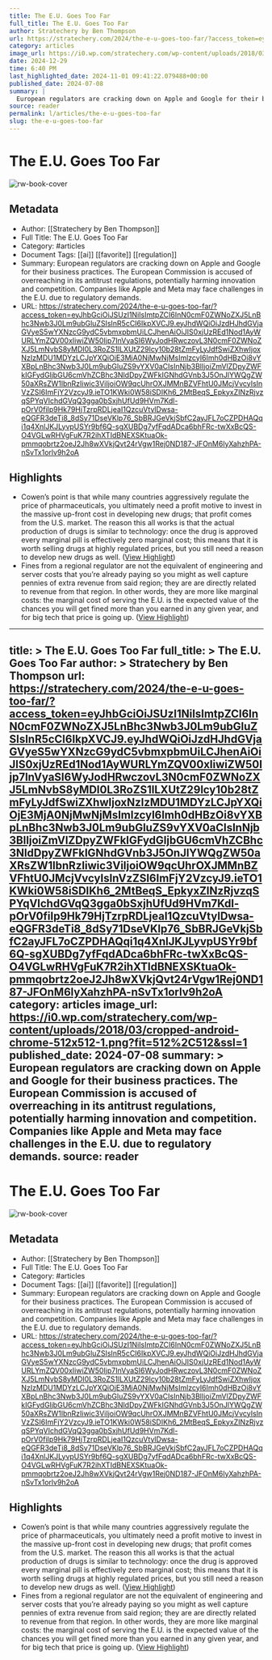 ```yaml
---
title: The E.U. Goes Too Far
full_title: The E.U. Goes Too Far
author: Stratechery by Ben Thompson
url: https://stratechery.com/2024/the-e-u-goes-too-far/?access_token=eyJhbGciOiJSUzI1NiIsImtpZCI6InN0cmF0ZWNoZXJ5LnBhc3Nwb3J0Lm9ubGluZSIsInR5cCI6IkpXVCJ9.eyJhdWQiOiJzdHJhdGVjaGVyeS5wYXNzcG9ydC5vbmxpbmUiLCJhenAiOiJIS0xjUzREd1Nod1AyWURLYmZQV00xIiwiZW50Ijp7InVyaSI6WyJodHRwczovL3N0cmF0ZWNoZXJ5LmNvbS8yMDI0L3RoZS1lLXUtZ29lcy10b28tZmFyLyJdfSwiZXhwIjoxNzIzMDU1MDYzLCJpYXQiOjE3MjA0NjMwNjMsImlzcyI6Imh0dHBzOi8vYXBpLnBhc3Nwb3J0Lm9ubGluZS9vYXV0aCIsInNjb3BlIjoiZmVlZDpyZWFkIGFydGljbGU6cmVhZCBhc3NldDpyZWFkIGNhdGVnb3J5OnJlYWQgZW50aXRsZW1lbnRzIiwic3ViIjoiOW9qcUhrOXJMMnBZVFhtU0JMcjVvcyIsInVzZSI6ImFjY2VzcyJ9.ieTO1KWki0W58iSDIKh6_2MtBeqS_EpkyxZINzRjvzqSPYqVIchdGVqQ3gga0bSxjhUfUd9HVm7Kdl-pOrV0fiIp9Hk79HjTzrpRDLjeaI1QzcuVtylDwsa-eQGFR3deTi8_8dSy71DseVKlp76_SbBRJGeVkjSbfC2ayJFL7oCZPDHAQqi1q4XnlJKJLyvpUSYr9bf6Q-sgXUBDg7yfFqdADca6bhFRc-twXxBcQS-O4VGLwRHVgFuK7R2ihXTIdBNEXSKtuaOk-pmmqobrtz2oeJ2Jh8wXVkjQvt24rVgw1Rej0ND187-JFOnM6lyXahzhPA-nSvTx1orlv9h2oA
category: articles
image_url: https://i0.wp.com/stratechery.com/wp-content/uploads/2018/03/cropped-android-chrome-512x512-1.png?fit=512%2C512&ssl=1
date: 2024-12-29
time: 6:40 PM
last_highlighted_date: 2024-11-01 09:41:22.079488+00:00
published_date: 2024-07-08
summary: |
  European regulators are cracking down on Apple and Google for their business practices. The European Commission is accused of overreaching in its antitrust regulations, potentially harming innovation and competition. Companies like Apple and Meta may face challenges in the E.U. due to regulatory demands.
source: reader
permalink: l/articles/the-e-u-goes-too-far
slug: the-e-u-goes-too-far
---
```

# The E.U. Goes Too Far

![rw-book-cover](https://i0.wp.com/stratechery.com/wp-content/uploads/2018/03/cropped-android-chrome-512x512-1.png?fit=512%2C512&ssl=1)

## Metadata
- Author: [[Stratechery by Ben Thompson]]
- Full Title: The E.U. Goes Too Far
- Category: #articles
- Document Tags: [[ai]] [[favorite]] [[regulation]] 
- Summary: European regulators are cracking down on Apple and Google for their business practices. The European Commission is accused of overreaching in its antitrust regulations, potentially harming innovation and competition. Companies like Apple and Meta may face challenges in the E.U. due to regulatory demands.
- URL: https://stratechery.com/2024/the-e-u-goes-too-far/?access_token=eyJhbGciOiJSUzI1NiIsImtpZCI6InN0cmF0ZWNoZXJ5LnBhc3Nwb3J0Lm9ubGluZSIsInR5cCI6IkpXVCJ9.eyJhdWQiOiJzdHJhdGVjaGVyeS5wYXNzcG9ydC5vbmxpbmUiLCJhenAiOiJIS0xjUzREd1Nod1AyWURLYmZQV00xIiwiZW50Ijp7InVyaSI6WyJodHRwczovL3N0cmF0ZWNoZXJ5LmNvbS8yMDI0L3RoZS1lLXUtZ29lcy10b28tZmFyLyJdfSwiZXhwIjoxNzIzMDU1MDYzLCJpYXQiOjE3MjA0NjMwNjMsImlzcyI6Imh0dHBzOi8vYXBpLnBhc3Nwb3J0Lm9ubGluZS9vYXV0aCIsInNjb3BlIjoiZmVlZDpyZWFkIGFydGljbGU6cmVhZCBhc3NldDpyZWFkIGNhdGVnb3J5OnJlYWQgZW50aXRsZW1lbnRzIiwic3ViIjoiOW9qcUhrOXJMMnBZVFhtU0JMcjVvcyIsInVzZSI6ImFjY2VzcyJ9.ieTO1KWki0W58iSDIKh6_2MtBeqS_EpkyxZINzRjvzqSPYqVIchdGVqQ3gga0bSxjhUfUd9HVm7Kdl-pOrV0fiIp9Hk79HjTzrpRDLjeaI1QzcuVtylDwsa-eQGFR3deTi8_8dSy71DseVKlp76_SbBRJGeVkjSbfC2ayJFL7oCZPDHAQqi1q4XnlJKJLyvpUSYr9bf6Q-sgXUBDg7yfFqdADca6bhFRc-twXxBcQS-O4VGLwRHVgFuK7R2ihXTIdBNEXSKtuaOk-pmmqobrtz2oeJ2Jh8wXVkjQvt24rVgw1Rej0ND187-JFOnM6lyXahzhPA-nSvTx1orlv9h2oA

## Highlights
- Cowen’s point is that while many countries aggressively regulate the price of pharmaceuticals, you ultimately need a profit motive to invest in the massive up-front cost in developing new drugs; that profit comes from the U.S. market. The reason this all works is that the actual production of drugs is similar to technology: once the drug is approved every marginal pill is effectively zero marginal cost; this means that it is worth selling drugs at highly regulated prices, but you still need a reason to develop new drugs as well. ([View Highlight](https://read.readwise.io/read/01jbkhjc524qfy4hg6y29nngrv))
- Fines from a regional regulator are not the equivalent of engineering and server costs that you’re already paying so you might as well capture pennies of extra revenue from said region; they are are directly related to revenue from that region. In other words, they are more like marginal costs: the marginal cost of serving the E.U. is the expected value of the chances you will get fined more than you earned in any given year, and for big tech that price is going up. ([View Highlight](https://read.readwise.io/read/01jbkhkm17dsq4btd50kmk01t9))


---
title: >
  The E.U. Goes Too Far
full_title: >
  The E.U. Goes Too Far
author: >
  Stratechery by Ben Thompson
url: https://stratechery.com/2024/the-e-u-goes-too-far/?access_token=eyJhbGciOiJSUzI1NiIsImtpZCI6InN0cmF0ZWNoZXJ5LnBhc3Nwb3J0Lm9ubGluZSIsInR5cCI6IkpXVCJ9.eyJhdWQiOiJzdHJhdGVjaGVyeS5wYXNzcG9ydC5vbmxpbmUiLCJhenAiOiJIS0xjUzREd1Nod1AyWURLYmZQV00xIiwiZW50Ijp7InVyaSI6WyJodHRwczovL3N0cmF0ZWNoZXJ5LmNvbS8yMDI0L3RoZS1lLXUtZ29lcy10b28tZmFyLyJdfSwiZXhwIjoxNzIzMDU1MDYzLCJpYXQiOjE3MjA0NjMwNjMsImlzcyI6Imh0dHBzOi8vYXBpLnBhc3Nwb3J0Lm9ubGluZS9vYXV0aCIsInNjb3BlIjoiZmVlZDpyZWFkIGFydGljbGU6cmVhZCBhc3NldDpyZWFkIGNhdGVnb3J5OnJlYWQgZW50aXRsZW1lbnRzIiwic3ViIjoiOW9qcUhrOXJMMnBZVFhtU0JMcjVvcyIsInVzZSI6ImFjY2VzcyJ9.ieTO1KWki0W58iSDIKh6_2MtBeqS_EpkyxZINzRjvzqSPYqVIchdGVqQ3gga0bSxjhUfUd9HVm7Kdl-pOrV0fiIp9Hk79HjTzrpRDLjeaI1QzcuVtylDwsa-eQGFR3deTi8_8dSy71DseVKlp76_SbBRJGeVkjSbfC2ayJFL7oCZPDHAQqi1q4XnlJKJLyvpUSYr9bf6Q-sgXUBDg7yfFqdADca6bhFRc-twXxBcQS-O4VGLwRHVgFuK7R2ihXTIdBNEXSKtuaOk-pmmqobrtz2oeJ2Jh8wXVkjQvt24rVgw1Rej0ND187-JFOnM6lyXahzhPA-nSvTx1orlv9h2oA
category: articles
image_url: https://i0.wp.com/stratechery.com/wp-content/uploads/2018/03/cropped-android-chrome-512x512-1.png?fit=512%2C512&ssl=1
published_date: 2024-07-08
summary: >
  European regulators are cracking down on Apple and Google for their business practices. The European Commission is accused of overreaching in its antitrust regulations, potentially harming innovation and competition. Companies like Apple and Meta may face challenges in the E.U. due to regulatory demands.
source: reader
---
# The E.U. Goes Too Far

![rw-book-cover](https://i0.wp.com/stratechery.com/wp-content/uploads/2018/03/cropped-android-chrome-512x512-1.png?fit=512%2C512&ssl=1)

## Metadata
- Author: [[Stratechery by Ben Thompson]]
- Full Title: The E.U. Goes Too Far
- Category: #articles
- Document Tags: [[ai]] [[favorite]] [[regulation]] 
- Summary: European regulators are cracking down on Apple and Google for their business practices. The European Commission is accused of overreaching in its antitrust regulations, potentially harming innovation and competition. Companies like Apple and Meta may face challenges in the E.U. due to regulatory demands.
- URL: https://stratechery.com/2024/the-e-u-goes-too-far/?access_token=eyJhbGciOiJSUzI1NiIsImtpZCI6InN0cmF0ZWNoZXJ5LnBhc3Nwb3J0Lm9ubGluZSIsInR5cCI6IkpXVCJ9.eyJhdWQiOiJzdHJhdGVjaGVyeS5wYXNzcG9ydC5vbmxpbmUiLCJhenAiOiJIS0xjUzREd1Nod1AyWURLYmZQV00xIiwiZW50Ijp7InVyaSI6WyJodHRwczovL3N0cmF0ZWNoZXJ5LmNvbS8yMDI0L3RoZS1lLXUtZ29lcy10b28tZmFyLyJdfSwiZXhwIjoxNzIzMDU1MDYzLCJpYXQiOjE3MjA0NjMwNjMsImlzcyI6Imh0dHBzOi8vYXBpLnBhc3Nwb3J0Lm9ubGluZS9vYXV0aCIsInNjb3BlIjoiZmVlZDpyZWFkIGFydGljbGU6cmVhZCBhc3NldDpyZWFkIGNhdGVnb3J5OnJlYWQgZW50aXRsZW1lbnRzIiwic3ViIjoiOW9qcUhrOXJMMnBZVFhtU0JMcjVvcyIsInVzZSI6ImFjY2VzcyJ9.ieTO1KWki0W58iSDIKh6_2MtBeqS_EpkyxZINzRjvzqSPYqVIchdGVqQ3gga0bSxjhUfUd9HVm7Kdl-pOrV0fiIp9Hk79HjTzrpRDLjeaI1QzcuVtylDwsa-eQGFR3deTi8_8dSy71DseVKlp76_SbBRJGeVkjSbfC2ayJFL7oCZPDHAQqi1q4XnlJKJLyvpUSYr9bf6Q-sgXUBDg7yfFqdADca6bhFRc-twXxBcQS-O4VGLwRHVgFuK7R2ihXTIdBNEXSKtuaOk-pmmqobrtz2oeJ2Jh8wXVkjQvt24rVgw1Rej0ND187-JFOnM6lyXahzhPA-nSvTx1orlv9h2oA

## Highlights
- Cowen’s point is that while many countries aggressively regulate the price of pharmaceuticals, you ultimately need a profit motive to invest in the massive up-front cost in developing new drugs; that profit comes from the U.S. market. The reason this all works is that the actual production of drugs is similar to technology: once the drug is approved every marginal pill is effectively zero marginal cost; this means that it is worth selling drugs at highly regulated prices, but you still need a reason to develop new drugs as well. ([View Highlight](https://read.readwise.io/read/01jbkhjc524qfy4hg6y29nngrv))
- Fines from a regional regulator are not the equivalent of engineering and server costs that you’re already paying so you might as well capture pennies of extra revenue from said region; they are are directly related to revenue from that region. In other words, they are more like marginal costs: the marginal cost of serving the E.U. is the expected value of the chances you will get fined more than you earned in any given year, and for big tech that price is going up. ([View Highlight](https://read.readwise.io/read/01jbkhkm17dsq4btd50kmk01t9))


